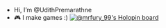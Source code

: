 -  Hi, I’m @UdithPremarathne
-  🎮 I make games :)
[![@mrfury_99's Holopin board](https://holopin.io/api/user/board?user=mrfury_99)](https://holopin.io/@mrfury_99)


<!---
UdithPremarathne/UdithPremarathne is a ✨ special ✨ repository because its `README.md` (this file) appears on your GitHub profile.
You can click the Preview link to take a look at your changes.

- 🌱 I’m currently 
- 💞️ I’m looking to collaborate on ...
- 📫 How to reach me ...
--->
